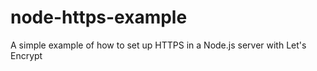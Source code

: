 # node-https-example
A simple example of how to set up HTTPS in a Node.js server with Let's Encrypt
